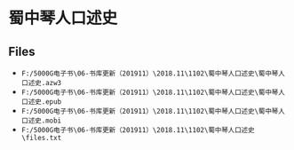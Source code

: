 # 蜀中琴人口述史

## Files

- `F:/5000G电子书\06-书库更新（201911）\2018.11\1102\蜀中琴人口述史\蜀中琴人口述史.azw3`
- `F:/5000G电子书\06-书库更新（201911）\2018.11\1102\蜀中琴人口述史\蜀中琴人口述史.epub`
- `F:/5000G电子书\06-书库更新（201911）\2018.11\1102\蜀中琴人口述史\蜀中琴人口述史.mobi`
- `F:/5000G电子书\06-书库更新（201911）\2018.11\1102\蜀中琴人口述史\files.txt`
